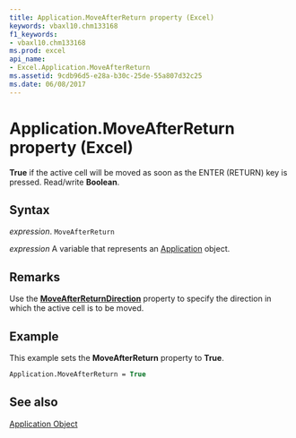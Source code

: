 ```yaml
---
title: Application.MoveAfterReturn property (Excel)
keywords: vbaxl10.chm133168
f1_keywords:
- vbaxl10.chm133168
ms.prod: excel
api_name:
- Excel.Application.MoveAfterReturn
ms.assetid: 9cdb96d5-e28a-b30c-25de-55a807d32c25
ms.date: 06/08/2017
---
```



# Application.MoveAfterReturn property (Excel)

 **True** if the active cell will be moved as soon as the ENTER (RETURN) key is pressed. Read/write **Boolean**.


## Syntax

_expression_. `MoveAfterReturn`

_expression_ A variable that represents an [Application](Excel.Application-graph-property.md) object.


## Remarks

Use the  **[MoveAfterReturnDirection](Excel.Application.MoveAfterReturnDirection.md)** property to specify the direction in which the active cell is to be moved.


## Example

This example sets the  **MoveAfterReturn** property to **True**.


```vb
Application.MoveAfterReturn = True
```


## See also


[Application Object](Excel.Application(object).md)

